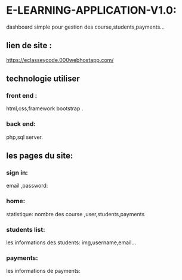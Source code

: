 # E-LEARNING-APPLICATION-V1.0:

dashboard simple pour gestion des course,students,payments...

## lien de site :
  https://eclasseycode.000webhostapp.com/
  
## technologie utiliser
  ### front end :
  html,css,framework bootstrap .
  ### back end:
  php,sql server.

## les pages du site:
  ### sign in: 
  email ,password:
  ### home: 
  statistique: nombre des course ,user,students,payments
  ### students list: 
  les informations des students: img,username,email...
  ### payments:
  les informations de payments:
